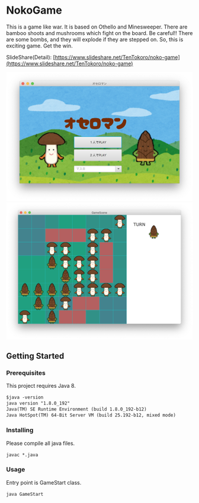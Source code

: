 # NokoGame
This is a game like war.
It is based on Othello and Minesweeper.
There are bamboo shoots and mushrooms which fight on the board.
Be careful!!
There are some bombs, and they will explode if they are stepped on.
So, this is exciting game.
Get the win.

SlideShare(Detail): [https://www.slideshare.net/TenTokoro/noko-game](https://www.slideshare.net/TenTokoro/noko-game)

![menu_image](./screenshots/menu.png)
![game_image](./screenshots/game.png)

## Getting Started
### Prerequisites
This project requires Java 8.
```
$java -version
java version "1.8.0_192"
Java(TM) SE Runtime Environment (build 1.8.0_192-b12)
Java HotSpot(TM) 64-Bit Server VM (build 25.192-b12, mixed mode)
```
### Installing
Please compile all java files.
```
javac *.java
```

### Usage
Entry point is GameStart class.
```
java GameStart
```
